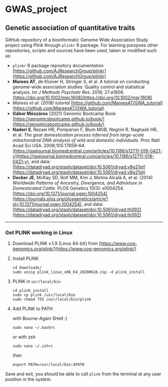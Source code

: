 # GWAS_project

## Genetic association of quantitative traits

GitHub repository of a bioinformatic Genome Wide Association Study project using
Plink through `plinkr` R package. For learning puropses other repositories,
scripts and sources have been used, taken or modified such as:

- `plinkr` R package repository documentation
  [https://github.com/AJResearchGroup/plinkr](https://github.com/AJResearchGroup/plinkr)
- **Marees AT**, de Kluiver H, Stringer S, et al. A tutorial on conducting
  genome-wide association studies: Quality control and statistical analysis.
  _Int J Methods Psychiatr Res_. 2018; 27:e1608.
  [https://doi.org/10.1002/mpr.1608](https://doi.org/10.1002/mpr.1608)
- _Marees et al. (2018) tutorial_
  [https://github.com/MareesAT/GWA_tutorial](https://github.com/MareesAT/GWA_tutorial)
- **Gábor Mészáros** (2021) Genomic Bootcamp Book
  [https://genomicsbootcamp.github.io/book/](https://genomicsbootcamp.github.io/book/)
- **Naderi S**, Rezaei HR, Pompanon F, Blum MGB, Negrini R, Naghash HR, et al. *The
  goat domestication process inferred from large-scale mitochondrial DNA
  analysis of wild and domestic individuals*. Proc Natl Acad Sci USA.
  2008;105:17659–64.
  [https://gsejournal.biomedcentral.com/articles/10.1186/s12711-018-0421-y](https://gsejournal.biomedcentral.com/articles/10.1186/s12711-018-0421-y),
  and data:
  [https://datadryad.org/stash/dataset/doi:10.5061/dryad.v8g21pt](https://datadryad.org/stash/dataset/doi:10.5061/dryad.v8g21pt)
- **Decker JE**, McKay SD, Rolf MM, Kim J, Molina Alcalá A, et al. (2014) *Worldwide
  Patterns of Ancestry, Divergence, and Admixture in Domesticated Cattle*. PLOS
  Genetics 10(3):
  e1004254.[https://doi.org/10.1371/journal.pgen.1004254](https://journals.plos.org/plosgenetics/article?id=10.1371/journal.pgen.1004254),
  and data:
  [https://datadryad.org/stash/dataset/doi:10.5061/dryad.th092](https://datadryad.org/stash/dataset/doi:10.5061/dryad.th092)

---

### Get PLINK working in Linux

1.  Download PLINK v.1.9 [Linux 64-bit] from
    [https://www.cog-genomics.org/plink/](https://www.cog-genomics.org/plink/)
2.  Install PLINK
    ```
    cd Downloads/
    sudo unzip plink_linux_x86_64_20200616.zip -d plink_install
    ```
3.  PLINK in `usr/local/bin`

    ```
    cd plink_install
    sudo cp plink /usr/local/bin
    sudo chmod 755 /usr/local/bin/plink
    ```

4.  Add PLINK to PATH

    with Bourne-Again SHell :)
    ```
    sudo nano ~/.bashrc
    ```

    or with zsh

    ```
    sudo nano ~/.zshrc
    ```

    then

    ```
    export PATH=/usr/local/bin:$PATH
    ```

Save and exit, you should be able to call `plink` from the terminal at any user
position in the system.

